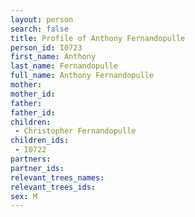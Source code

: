 ```yaml
---
layout: person
search: false
title: Profile of Anthony Fernandopulle
person_id: I0723
first_name: Anthony
last_name: Fernandopulle
full_name: Anthony Fernandopulle
mother: 
mother_id: 
father: 
father_id: 
children:
 - Christopher Fernandopulle
children_ids:
 - I0722
partners:
partner_ids:
relevant_trees_names:
relevant_trees_ids:
sex: M
---
```


